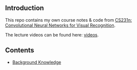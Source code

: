 ## Introduction

This repo contains my own course notes & code from [CS231n: Convolutional Neural Networks for Visual Recognition](http://cs231n.stanford.edu/index.html).

The lecture videos can be found here: [videos](https://www.youtube.com/watch?v=vT1JzLTH4G4&list=PL3FW7Lu3i5JvHM8ljYj-zLfQRF3EO8sYv).



## Contents

- [Background Knowledge](./background-knowledge.md)









